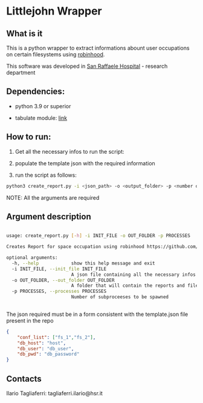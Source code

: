 # Littlejohn Wrapper #

## What is it ##

This is a python wrapper to extract informations abount user occupations on
certain filesystems using [robinhood](https://github.com/cea-hpc/robinhood).

This software was developed in [San Raffaele Hospital](https://www.hsr.it/) - 
research department

## Dependencies:

- python 3.9 or superior

- tabulate module: [link](https://pypi.org/project/tabulate/)

## How to run:

1. Get all the necessary infos to run the script:

2. populate the template json with the required information

3. run the script as follows:

```bash
python3 create_report.py -i <json_path> -o <output_folder> -p <number of processes>
```

NOTE: All the arguments are required

## Argument description

```bash

usage: create_report.py [-h] -i INIT_FILE -o OUT_FOLDER -p PROCESSES

Creates Report for space occupation using robinhood https://github.com/cea-hpc/robinhood

optional arguments:
  -h, --help            show this help message and exit
  -i INIT_FILE, --init_file INIT_FILE
                        A json file containing all the necessary infos
  -o OUT_FOLDER, --out_folder OUT_FOLDER
                        A folder that will contain the reports and file list
  -p PROCESSES, --processes PROCESSES
                        Number of subproceeses to be spawned
                        
```

The json required must be in a form consistent with the template.json file
present in the repo

```json
{
    "conf_list": ["fs_1","fs_2"],
    "db_host": "host",
    "db_user": "db_user",
    "db_pwd": "db_password"
}
```
	

## Contacts ##

Ilario Tagliaferri: tagliaferri.ilario\@hsr.it
